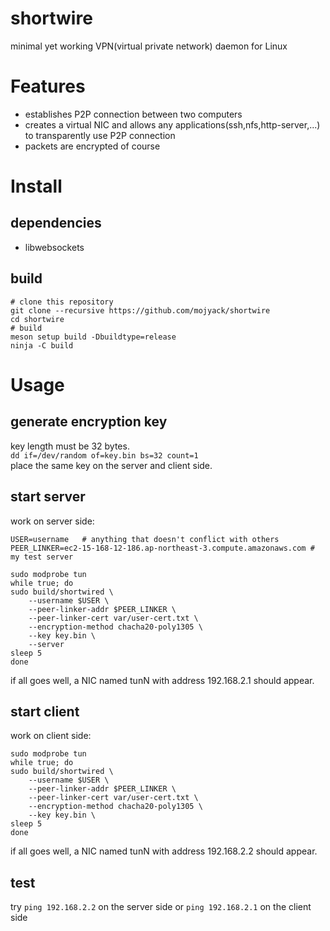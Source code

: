 # shortwire
minimal yet working VPN(virtual private network) daemon for Linux

# Features
- establishes P2P connection between two computers
- creates a virtual NIC and allows any applications(ssh,nfs,http-server,...) to transparently use P2P connection
- packets are encrypted of course

# Install
## dependencies
- libwebsockets
## build
```
# clone this repository
git clone --recursive https://github.com/mojyack/shortwire
cd shortwire
# build
meson setup build -Dbuildtype=release
ninja -C build
```

# Usage
## generate encryption key
key length must be 32 bytes.  
`dd if=/dev/random of=key.bin bs=32 count=1`  
place the same key on the server and client side.

## start server
work on server side:
```
USER=username   # anything that doesn't conflict with others
PEER_LINKER=ec2-15-168-12-186.ap-northeast-3.compute.amazonaws.com # my test server

sudo modprobe tun
while true; do
sudo build/shortwired \
    --username $USER \
    --peer-linker-addr $PEER_LINKER \
    --peer-linker-cert var/user-cert.txt \
    --encryption-method chacha20-poly1305 \
    --key key.bin \
    --server
sleep 5
done
```
if all goes well, a NIC named tunN with address 192.168.2.1 should appear.

## start client
work on client side:
```
sudo modprobe tun
while true; do
sudo build/shortwired \
    --username $USER \
    --peer-linker-addr $PEER_LINKER \
    --peer-linker-cert var/user-cert.txt \
    --encryption-method chacha20-poly1305 \
    --key key.bin \
sleep 5
done
```
if all goes well, a NIC named tunN with address 192.168.2.2 should appear.

## test
try `ping 192.168.2.2` on the server side or `ping 192.168.2.1` on the client side


